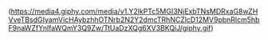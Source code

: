 (https://media4.giphy.com/media/v1.Y2lkPTc5MGI3NjExbTNsMDRxaG8wZHVveTBsdGIyamVicHAybzhhOTNrb2N2Y2dmcTRhNCZlcD12MV9pbnRlcm5hbF9naWZfYnlfaWQmY3Q9Zw/TtUaDzXQg6XV3BKQiJ/giphy.gif)
